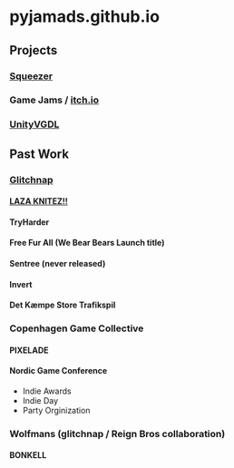 # pyjamads.github.io

## Projects

### [Squeezer](https://github.com/pyjamads/Squeezer/)

### Game Jams / [itch.io](https://pyjamads.itch.io/)

### [UnityVGDL](https://github.com/pyjamads/UnityVGDL/)

## Past Work

### [Glitchnap](http://glitchnap.com/)

#### [LAZA KNITEZ!!](http://lazaknitez.com/)

#### TryHarder

#### Free Fur All (We Bear Bears Launch title)

#### Sentree (never released)

#### Invert

#### Det Kæmpe Store Trafikspil

### Copenhagen Game Collective

#### PIXELADE

#### Nordic Game Conference 
- Indie Awards
- Indie Day 
- Party Orginization

### Wolfmans (glitchnap / Reign Bros collaboration)

#### BONKELL
